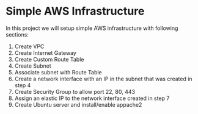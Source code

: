 # Simple AWS Infrastructure

In this project we will setup simple AWS infrastructure with following sections:

1. Create VPC
2. Create Internet Gateway
3. Create Custom Route Table
4. Create Subnet
5. Associate subnet with Route Table
6. Create a network interface with an IP in the subnet that was created in step 4
7. Create Security Group to allow port 22, 80, 443
8. Assign an elastic IP to the network interface created in step 7
9. Create Ubuntu server and install/enable appache2